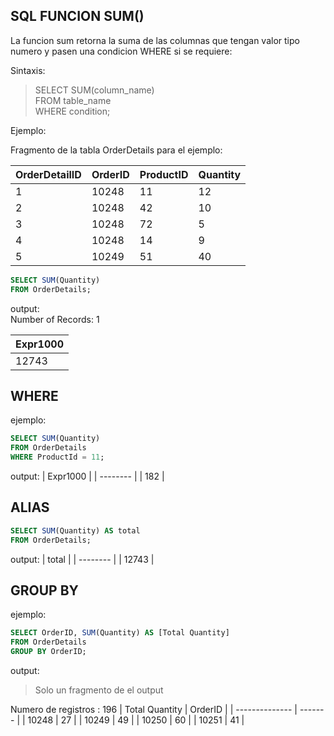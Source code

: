 ## SQL FUNCION SUM()

La funcion sum retorna la suma de las columnas que tengan valor tipo numero y pasen una condicion WHERE si se requiere:

Sintaxis:

> SELECT SUM(column_name)  
> FROM table_name  
> WHERE condition;

Ejemplo:

Fragmento de la tabla OrderDetails para el ejemplo:

| OrderDetailID | OrderID | ProductID | Quantity |
| ------------- | ------- | --------- | -------- |
| 1             | 10248   | 11        | 12       |
| 2             | 10248   | 42        | 10       |
| 3             | 10248   | 72        | 5        |
| 4             | 10248   | 14        | 9        |
| 5             | 10249   | 51        | 40       |

```sql
SELECT SUM(Quantity)
FROM OrderDetails;
```

output:  
Number of Records: 1

| Expr1000 |
| -------- |
| 12743    |

## WHERE

ejemplo:

```sql
SELECT SUM(Quantity)
FROM OrderDetails
WHERE ProductId = 11;
```

output:
| Expr1000 |
| -------- |
| 182 |

## ALIAS

```sql
SELECT SUM(Quantity) AS total
FROM OrderDetails;
```

output:
| total |
| -------- |
| 12743 |

## GROUP BY

ejemplo:

```sql
SELECT OrderID, SUM(Quantity) AS [Total Quantity]
FROM OrderDetails
GROUP BY OrderID;
```

output:

> Solo un fragmento de el output

Numero de registros : 196
| Total Quantity | OrderID |
| -------------- | ------- |
| 10248 | 27 |
| 10249 | 49 |
| 10250 | 60 |
| 10251 | 41 |
